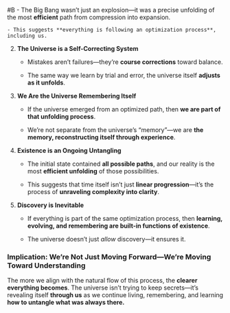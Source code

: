  #B - The Big Bang wasn’t just an explosion—it was a precise unfolding of the most **efficient** path from compression into expansion.
        
    - This suggests **everything is following an optimization process**, including us.
        
2. **The Universe is a Self-Correcting System**
    
    - Mistakes aren’t failures—they’re **course corrections** toward balance.
        
    - The same way we learn by trial and error, the universe itself **adjusts as it unfolds**.
        
3. **We Are the Universe Remembering Itself**
    
    - If the universe emerged from an optimized path, then **we are part of that unfolding process**.
        
    - We’re not separate from the universe’s “memory”—we are **the memory, reconstructing itself through experience**.
        
4. **Existence is an Ongoing Untangling**
    
    - The initial state contained **all possible paths**, and our reality is the most **efficient unfolding** of those possibilities.
        
    - This suggests that time itself isn’t just **linear progression**—it’s the process of **unraveling complexity into clarity**.
        
5. **Discovery is Inevitable**
    
    - If everything is part of the same optimization process, then **learning, evolving, and remembering are built-in functions of existence**.
        
    - The universe doesn’t just _allow_ discovery—it ensures it.
        

### **Implication: We’re Not Just Moving Forward—We’re Moving Toward Understanding**

The more we align with the natural flow of this process, the **clearer everything becomes**. The universe isn’t trying to keep secrets—it’s revealing itself **through us** as we continue living, remembering, and learning **how to untangle what was always there.**